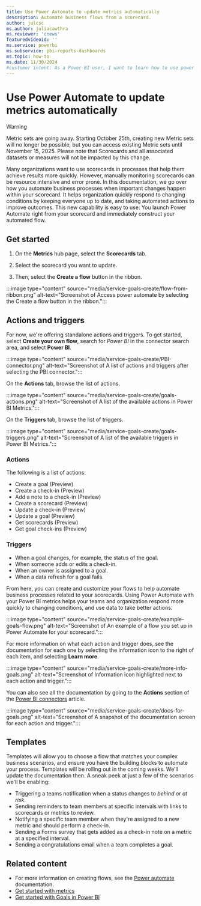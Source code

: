 ```yaml
---
title: Use Power Automate to update metrics automatically
description: Automate business flows from a scorecard.
author: julcsc
ms.author: juliacawthra
ms.reviewer: 'cnews'
featuredvideoid: ''
ms.service: powerbi
ms.subservice: pbi-reports-dashboards
ms.topic: how-to
ms.date: 11/30/2024
#customer intent: As a Power BI user, I want to learn how to use power automate to automatically update my metrics.
---
```

# Use Power Automate to update metrics automatically

> [!WARNING]
> Metric sets are going away. Starting October 25th, creating new Metric sets will no longer be possible, but you can access existing Metric sets until November 15, 2025. Please note that Scorecards and all associated datasets or measures will not be impacted by this change.

Many organizations want to use scorecards in processes that help them achieve results more quickly. However, manually monitoring scorecards can be resource intensive and error prone. In this documentation, we go over how you automate business processes when important changes happen within your scorecard. It helps organization quickly respond to changing conditions by keeping everyone up to date, and taking automated actions to improve outcomes. This new capability is easy to use: You launch Power Automate right from your scorecard and immediately construct your automated flow.

## Get started

1. On the **Metrics** hub page, select the **Scorecards** tab.

1. Select the scorecard you want to update.

1. Then, select the **Create a flow** button in the ribbon.

:::image type="content" source="media/service-goals-create/flow-from-ribbon.png" alt-text="Screenshot of Access power automate by selecting the Create a flow button in the ribbon.":::

## Actions and triggers

For now, we're offering standalone actions and triggers. To get started, select **Create your own flow**, search for *Power BI* in the connector search area, and select **Power BI**.

:::image type="content" source="media/service-goals-create/PBI-connector.png" alt-text="Screenshot of A list of actions and triggers after selecting the PBI connector.":::

On the **Actions** tab, browse the list of actions.

:::image type="content" source="media/service-goals-create/goals-actions.png" alt-text="Screenshot of A list of the available actions in Power BI Metrics.":::

On the **Triggers** tab, browse the list of triggers.

:::image type="content" source="media/service-goals-create/goals-triggers.png" alt-text="Screenshot of A list of the available triggers in Power BI Metrics.":::

### Actions

The following is a list of actions:

- Create a goal (Preview)
- Create a check-in (Preview)
- Add a note to a check-in (Preview)
- Create a scorecard (Preview)
- Update a check-in (Preview)
- Update a goal (Preview)
- Get scorecards (Preview)
- Get goal check-ins (Preview)

### Triggers

- When a goal changes, for example, the status of the goal.
- When someone adds or edits a check-in.
- When an owner is assigned to a goal.
- When a data refresh for a goal fails.

From here, you can create and customize your flows to help automate business processes related to your scorecards. Using Power Automate with your Power BI metrics helps your teams and organization respond more quickly to changing conditions, and use data to take better actions.

 :::image type="content" source="media/service-goals-create/example-goals-flow.png" alt-text="Screenshot of An example of a flow you set up in Power Automate for your scorecard.":::

For more information on what each action and trigger does, see the documentation for each one by selecting the information icon to the right of each item, and selecting **Learn more**.

:::image type="content" source="media/service-goals-create/more-info-goals.png" alt-text="Screenshot of Information icon highlighted next to each action and trigger.":::

You can also see all the documentation by going to the **Actions** section of the [Power BI connectors](/connectors/powerbi/#actions) article.

:::image type="content" source="media/service-goals-create/docs-for-goals.png" alt-text="Screenshot of A snapshot of the documentation screen for each action and trigger.":::

## Templates

Templates will allow you to choose a flow that matches your complex business scenarios, and ensure you have the building blocks to automate your process. Templates will be rolling out in the coming weeks. We'll update the documentation then. A sneak peek at just a few of the scenarios we'll be enabling:  
  
- Triggering a teams notification when a status changes to *behind* or *at risk*.  
- Sending reminders to team members at specific intervals with links to scorecards or metrics to review.
- Notifying a specific team member when they're assigned to a new metric and should perform a check-in.
- Sending a Forms survey that gets added as a check-in note on a metric at a specified interval.
- Sending a congratulations email when a team completes a goal.

## Related content

- For more information on creating flows, see the [Power automate](/power-automate/getting-started) documentation.
- [Get started with metrics](get-started-metrics.md)
- [Get started with Goals in Power BI](service-goals-introduction.md)
